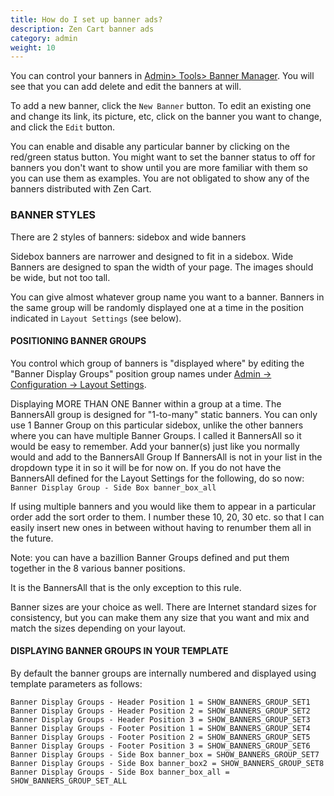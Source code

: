 ```yaml
---
title: How do I set up banner ads? 
description: Zen Cart banner ads
category: admin
weight: 10
---
```


You can control your banners in [Admin> Tools> Banner Manager](/user/admin_pages/tools/banner_manager/). 
You will see that you can add delete and edit the banners at will.

To add a new banner, click the `New Banner` button.
To edit an existing one and change its link, its picture, etc, click on the banner you want to change, and click the `Edit` button.

You can enable and disable any particular banner by clicking on the red/green status button.
You might want to set the banner status to off for banners you don't want to show until you are more familiar with them so you can use them as examples. You are not obligated to show any of the banners distributed with Zen Cart.

### BANNER STYLES
There are 2 styles of banners: sidebox and wide banners

Sidebox banners are narrower and designed to fit in a sidebox.
Wide Banners are designed to span the width of your page.  The images should be wide, but not too tall.

You can give almost whatever group name you want to a banner. Banners in the same group will be randomly displayed one at a time in the position indicated in `Layout Settings` (see below).


#### POSITIONING BANNER GROUPS
You control which group of banners is "displayed where" by editing the "Banner Display Groups" position group names under [Admin -> Configuration -> Layout Settings](/user/admin_pages/configuration/configuration_layoutsettings/).

Displaying MORE THAN ONE Banner within a group at a time. The BannersAll group is designed for "1-to-many" static banners.
You can only use 1 Banner Group on this particular sidebox, unlike the other banners where you can have multiple Banner Groups.
I called it BannersAll so it would be easy to remember.
Add your banner(s) just like you normally would and add to the BannersAll Group
If BannersAll is not in your list in the dropdown type it in so it will be for now on.
If you do not have the BannersAll defined for the Layout Settings for the following, do so now:
`Banner Display Group - Side Box banner_box_all`

If using multiple banners and you would like them to appear in a particular order add the sort order to them.
I number these 10, 20, 30 etc. so that I can easily insert new ones in between without having to renumber them all in the future.

Note: you can have a bazillion Banner Groups defined and put them together in the 8 various banner positions.

It is the BannersAll that is the only exception to this rule.

Banner sizes are your choice as well. There are Internet standard sizes for consistency, but you can make them any size that you want and mix and match the sizes depending on your layout.


#### DISPLAYING BANNER GROUPS IN YOUR TEMPLATE

By default the banner groups are internally numbered and displayed using template parameters as follows:

```
Banner Display Groups - Header Position 1 = SHOW_BANNERS_GROUP_SET1
Banner Display Groups - Header Position 2 = SHOW_BANNERS_GROUP_SET2
Banner Display Groups - Header Position 3 = SHOW_BANNERS_GROUP_SET3
Banner Display Groups - Footer Position 1 = SHOW_BANNERS_GROUP_SET4
Banner Display Groups - Footer Position 2 = SHOW_BANNERS_GROUP_SET5
Banner Display Groups - Footer Position 3 = SHOW_BANNERS_GROUP_SET6
Banner Display Groups - Side Box banner_box = SHOW_BANNERS_GROUP_SET7
Banner Display Groups - Side Box banner_box2 = SHOW_BANNERS_GROUP_SET8
Banner Display Groups - Side Box banner_box_all = SHOW_BANNERS_GROUP_SET_ALL
```

